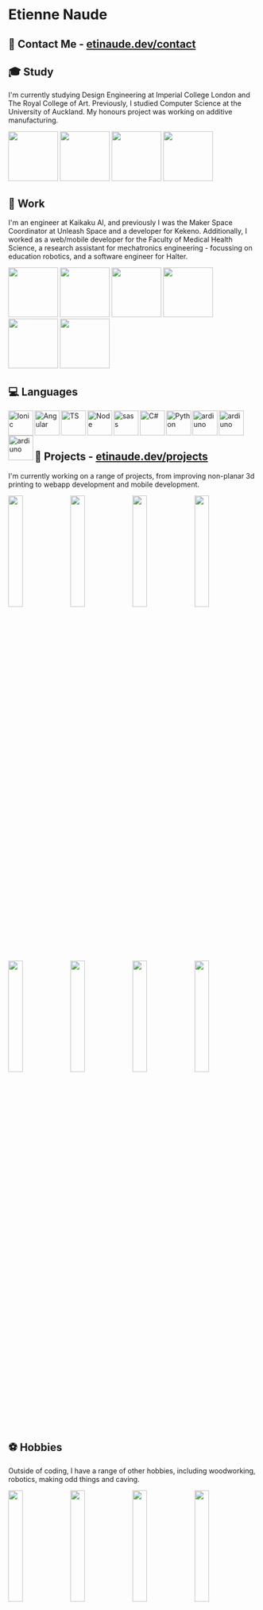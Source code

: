 # Etienne Naude

## 👋 Contact Me - [etinaude.dev/contact](https://etinaude.dev/contact)

## 🎓 Study 
I'm currently studying Design Engineering at Imperial College London and The Royal College of Art. Previously, I studied Computer Science at the University of Auckland. My honours project was working on additive manufacturing.


<div style="diplay:flex">
  <img width="100px" src="https://firebasestorage.googleapis.com/v0/b/portfolio-aa70a.appspot.com/o/logos%2Fimperial.webp?alt=media">
  <img width="100px" src="https://firebasestorage.googleapis.com/v0/b/portfolio-aa70a.appspot.com/o/logos%2Frca.webp?alt=media">
  <img width="100px" src="https://res.cloudinary.com/etienne-naude/image/upload/w_150/v1656592568/logos/engineering_aykfct.webp">
  <img width="100px" src="https://res.cloudinary.com/etienne-naude/image/upload/w_150/v1656592568/logos/science_qxklbd.webp">
</div>

## 💼 Work

I'm an engineer at Kaikaku AI, and previously I was the Maker Space Coordinator at Unleash Space and a developer for Kekeno. Additionally, I worked as a web/mobile developer for the Faculty of Medical Health Science, a research assistant for mechatronics engineering - focussing on education robotics, and a software engineer for Halter.

<div style="diplay:flex">
  <img width="100px" src="https://res.cloudinary.com/etienne-naude/image/upload/w_150/v1723054789/kaikaku_ai_logo_btd2v5.webp">
  <img width="100px" src="https://res.cloudinary.com/etienne-naude/image/upload/w_150/v1656592568/logos/unleash_zkdz7d.webp">
   <img width="100px" src="https://res.cloudinary.com/etienne-naude/image/upload/w_150/v1656592568/logos/kekeno_rbrnha.webp">
   <img width="100px" src="https://res.cloudinary.com/etienne-naude/image/upload/v1668890313/logos/halter_ujbpil.webp">
  <img width="100px" src="https://res.cloudinary.com/etienne-naude/image/upload/w_150/v1656592568/logos/engineering_aykfct.webp">
  <img width="100px" src="https://res.cloudinary.com/etienne-naude/image/upload/w_150/v1656592568/logos/fmhs_h8upx2.webp">
</div>



## 💻 Languages

[<img align="left" alt="Ionic" height="50px" src="https://cdn.svgporn.com/logos/ionic-icon.svg" />](https://github.com/etinaude)
[<img align="left" alt="Angular" height="50px" src="https://cdn.svgporn.com/logos/angular-icon.svg" />](https://github.com/etinaude)
[<img align="left" alt="TS" height="50px" src="https://cdn.svgporn.com/logos/typescript-icon.svg" />](https://github.com/natisha99/9spokes)
[<img align="left" alt="Node" height="50px" src="https://cdn.svgporn.com/logos/nodejs-icon.svg" />](https://github.com/etinaude/tracker)
[<img align="left" alt="sass" height="50px" src="https://cdn.svgporn.com/logos/sass.svg" />](https://github.com/etinaude/)
[<img align="left" alt="C#" height="50px" src="https://cdn.svgporn.com/logos/c-sharp.svg" />](https://github.com/etinaude/)
[<img align="left" alt="Python" height="50px" src="https://cdn.svgporn.com/logos/python.svg" />](https://github.com/etinaude/python-sorting-algorithms)
[<img align="left" alt="ardiuno" height="50px" src="https://cdn.svgporn.com/logos/arduino.svg" />](http://etinaude.dev)
[<img align="left" alt="ardiuno" height="50px" src="https://cdn.svgporn.com/logos/processing.svg" />](http://etinaude.dev)
[<img align="left" alt="ardiuno" height="50px" src="https://cdn.svgporn.com/logos/svelte-icon.svg" />](http://etinaude.dev)



<br><br><br>


## 🔩 Projects - [etinaude.dev/projects](https://etinaude.dev/projects)

I'm currently working on a range of projects, from improving non-planar 3d printing to webapp development and mobile development.

<div style="diplay:flex">
  <img width="24%" src="https://res.cloudinary.com/etienne-naude/image/upload/w_300,ar_1:1,c_fill/v1657442406/projects/keyboard_ofncxy.webp">
  <img width="24%" src="https://res.cloudinary.com/etienne-naude/image/upload/w_300,ar_1:1,c_fill/v1657442406/projects/decimalClockImg_ow2sp5.webp">
  <img width="24%" src="https://res.cloudinary.com/etienne-naude/image/upload/w_300,ar_1:1,c_fill/v1657442406/projects/zonaImg_updhe6.webp">
  <img width="24%" src="https://res.cloudinary.com/etienne-naude/image/upload/w_300,ar_1:1,c_fill/v1657442406/projects/non-planar_ohqgvy.webp">
</div>

<div style="diplay:flex">
  <img width="24%" src="https://res.cloudinary.com/etienne-naude/image/upload/w_300,ar_1:1,c_fill/v1657442406/projects/armImg_hpusqb.webp">
  <img width="24%" src="https://res.cloudinary.com/etienne-naude/image/upload/w_300,ar_1:1,c_fill/v1657442406/projects/headstrongImg_wv4vdq.webp">
  <img width="24%" src="https://res.cloudinary.com/etienne-naude/image/upload/w_300,ar_1:1,c_fill/v1657442406/projects/enrolmentImg_p1fvip.webp">
  <img width="24%" src="https://res.cloudinary.com/etienne-naude/image/upload/w_300,ar_1:1,c_fill/v1657442406/projects/unleashAppImg_ws1fv5.webp">
</div>

## ⚽ Hobbies

Outside of coding, I have a range of other hobbies, including woodworking, robotics, making odd things and caving.

<div style="diplay:flex">
  <img width="24%" src="https://res.cloudinary.com/etienne-naude/image/upload/w_300,ar_1:1,c_fill/v1657442406/projects/chess_tnp8sj.webp">
  <img width="24%" src="https://res.cloudinary.com/etienne-naude/image/upload/w_300,ar_1:1,c_fill/v1657442406/projects/sandtableImg_yoikqb.webp">
  <img width="24%" src="https://res.cloudinary.com/etienne-naude/image/upload/w_300,ar_1:1,c_fill/v1657442406/projects/shirt_ruli1f.webp">
  <img width="24%" src="https://res.cloudinary.com/etienne-naude/image/upload/w_300,ar_1:1,c_fill/v1657442406/projects/cave_qbdsav.webp">
</div>
